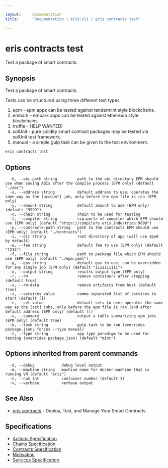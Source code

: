```yaml
---

layout:     documentation
title:      "Documentation | eris:cli | eris contracts test"

---
```


# eris contracts test

Test a package of smart contracts.

## Synopsis

Test a package of smart contracts.

Tests can be structured using three different
test types.

1. epm - epm apps can be tested against tendermint style blockchains.
2. embark - embark apps can be tested against ethereum style blockchains.
3. truffle - HELP WANTED!
4. solUnit - pure solidity smart contract packages may be tested via solUnit test framework.
5. manual - a simple gulp task can be given to the test environment.

```bash
eris contracts test
```

## Options

```
  -b, --abi-path string         path to the abi directory EPM should use when saving ABIs after the compile process (EPM only) (default "./abi")
  -a, --address string          default address to use; operates the same way as the [account] job, only before the epm file is ran (EPM only)
  -y, --amount string           default amount to use (EPM only) (default "9999")
  -c, --chain string            chain to be used for testing
  -l, --compiler string         <ip:port> of compiler which EPM should use (EPM only) (default "https://compilers.eris.industries:9090")
  -p, --contracts-path string   path to the contracts EPM should use (EPM only) (default "./contracts")
  -i, --dir string              root directory of app (will use $pwd by default)
  -w, --fee string              default fee to use (EPM only) (default "1234")
  -f, --file string             path to package file which EPM should use (EPM only) (default "./epm.yaml")
  -g, --gas string              default gas to use; can be overridden for any single job (EPM only) (default "1111111111")
  -o, --output string           results output type (EPM only)
  -r, --rm                      remove containers after stopping (default true)
  -x, --rm-data                 remove artifacts from host (default true)
  -s, --services value          comma separated list of services to start (default [])
  -e, --set value               default sets to use; operates the same way as the [set] jobs, only before the epm file is ran (and after default address (EPM only) (default [])
  -u, --summary                 output a table summarizing epm jobs (EPM only) (default true)
  -k, --task string             gulp task to be ran (overrides package.json; forces --type manual)
  -t, --type string             app type paradigm to be used for testing (overrides package.json) (default "mint")
```

## Options inherited from parent commands

```
  -d, --debug            debug level output
  -m, --machine string   machine name for docker-machine that is running VM (default "eris")
  -n, --num int          container number (default 1)
  -v, --verbose          verbose output
```

## See Also

* [eris contracts](https://docs.erisindustries.com/documentation/eris-cli/0.11.0/eris_contracts/)	 - Deploy, Test, and Manage Your Smart Contracts.

## Specifications

* [Actions Specification](https://docs.erisindustries.com/documentation/eris-cli/0.11.0/actions_specification/)
* [Chains Specification](https://docs.erisindustries.com/documentation/eris-cli/0.11.0/chains_specification/)
* [Contracts Specification](https://docs.erisindustries.com/documentation/eris-cli/0.11.0/contracts_specification/)
* [Motivation](https://docs.erisindustries.com/documentation/eris-cli/0.11.0/motivation/)
* [Services Specification](https://docs.erisindustries.com/documentation/eris-cli/0.11.0/services_specification/)

